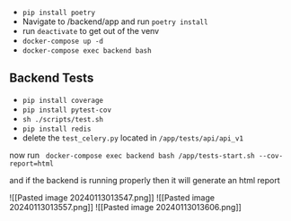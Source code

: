 
- `pip install poetry`
- Navigate to /backend/app and run `poetry install`
- run `deactivate` to get out of the venv
- `docker-compose up -d`
- `docker-compose exec backend bash`

## **Backend Tests**

- `pip install coverage`
- `pip install pytest-cov`
- `sh ./scripts/test.sh`
- `pip install redis`
- delete the `test_celery.py` located in `/app/tests/api/api_v1`

now run ` docker-compose exec backend bash /app/tests-start.sh --cov-report=html`

and if the backend is running properly then it will generate an html report 

![[Pasted image 20240113013547.png]]
![[Pasted image 20240113013557.png]]
![[Pasted image 20240113013606.png]]
